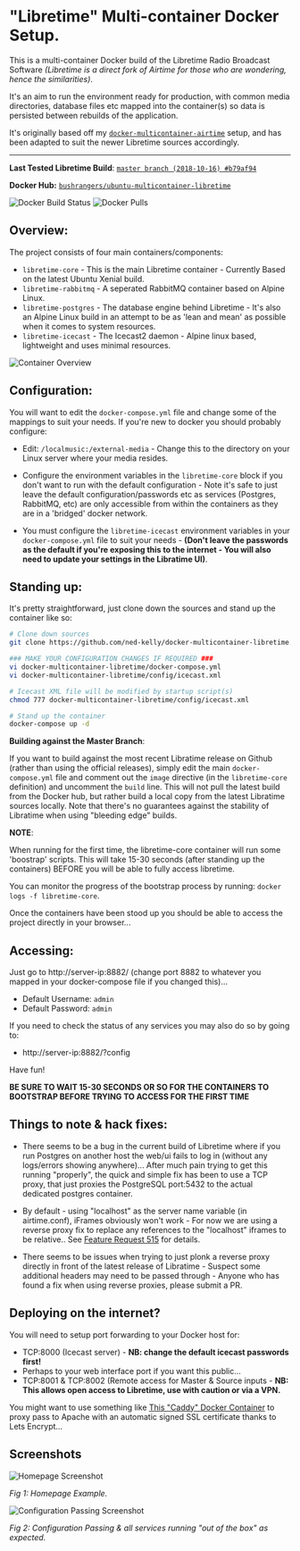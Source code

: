 # "Libretime" Multi-container Docker Setup.

This is a multi-container Docker build of the Libretime Radio Broadcast Software _(Libretime is a direct fork of Airtime for those who are wondering, hence the similarities)_.

It's an aim to run the environment ready for production, with common media directories, database files etc mapped into the container(s) so data is persisted between rebuilds of the application.

It's originally based off my [`docker-multicontainer-airtime`](https://github.com/ned-kelly/docker-multicontainer-airtime) setup, and has been adapted to suit the newer Libretime sources accordingly.

---------------------------

**Last Tested Libretime Build**: [`master branch (2018-10-16) #b79af94`](https://github.com/LibreTime/libretime/commit/b79af9480b6a22952cc36b8f8813646b770a057b)

**Docker Hub:** [`bushrangers/ubuntu-multicontainer-libretime`](https://hub.docker.com/r/bushrangers/ubuntu-multicontainer-libretime/)



![Docker Build Status](https://img.shields.io/docker/build/bushrangers/ubuntu-multicontainer-libretime.png) ![Docker Pulls](https://img.shields.io/docker/pulls/bushrangers/ubuntu-multicontainer-libretime.png)



## Overview:

The project consists of four main containers/components:

 - `libretime-core` - This is the main Libretime container - Currently Based on the latest Ubuntu Xenial build.
 - `libretime-rabbitmq` - A seperated RabbitMQ container based on Alpine Linux.
 - `libretime-postgres` - The database engine behind Libretime - It's also an Alpine Linux build in an attempt to be as 'lean and mean' as possible when it comes to system resources.
 - `libretime-icecast` - The Icecast2 daemon - Alpine linux based, lightweight and uses minimal resources.

![Container Overview](https://raw.githubusercontent.com/ned-kelly/docker-multicontainer-libretime/master/screenshots/docker-container-diagram.png "Container Overview")

## Configuration:

You will want to edit the `docker-compose.yml` file and change some of the mappings to suit your needs.
If you're new to docker you should probably configure:

 - Edit: `/localmusic:/external-media` - Change this to the directory on your Linux server where your media resides.

 - Configure the environment variables in the `libretime-core` block if you don't want to run with the default configuration - Note it's safe to just leave the default configuration/passwords etc as services (Postgres, RabbitMQ, etc) are only accessible from within the containers as they are in a 'bridged' docker network.

 - You must configure the `libretime-icecast` environment variables in your `docker-compose.yml` file to suit your needs - **(Don't leave the passwords as the default if you're exposing this to the internet - You will also need to update your settings in the Libratime UI)**.

## Standing up:

It's pretty straightforward, just clone down the sources and stand up the container like so:

```bash
# Clone down sources
git clone https://github.com/ned-kelly/docker-multicontainer-libretime.git

### MAKE YOUR CONFIGURATION CHANGES IF REQUIRED ###
vi docker-multicontainer-libretime/docker-compose.yml
vi docker-multicontainer-libretime/config/icecast.xml

# Icecast XML file will be modified by startup script(s)
chmod 777 docker-multicontainer-libretime/config/icecast.xml

# Stand up the container
docker-compose up -d

```

**Building against the Master Branch**:

If you want to build against the most recent Libratime release on Github (rather than using the official releases), simply edit the main `docker-compose.yml` file and comment out the `image` directive (in the `libretime-core` definition) and uncomment the `build` line. This will not pull the latest build from the Docker hub, but rather build a local copy from the latest Libratime sources locally. Note that there's no guarantees against the stability of Libratime when using "bleeding edge" builds.

**NOTE**:

When running for the first time, the libretime-core container will run some 'boostrap' scripts. This will take 15-30 seconds (after standing up the containers) BEFORE you will be able to fully access libretime.

You can monitor the progress of the bootstrap process by running: `docker logs -f libretime-core`.

Once the containers have been stood up you should be able to access the project directly in your browser...

## Accessing:

Just go to http://server-ip:8882/ (change port 8882 to whatever you mapped in your docker-compose file if you changed this)...

 - Default Username: `admin`
 - Default Password: `admin`

If you need to check the status of any services you may also do so by going to:

 - http://server-ip:8882/?config

Have fun!

**BE SURE TO WAIT 15-30 SECONDS OR SO FOR THE CONTAINERS TO BOOTSTRAP BEFORE TRYING TO ACCESS FOR THE FIRST TIME**

## Things to note & hack fixes:

 - There seems to be a bug in the current build of Libretime where if you run Postgres on another host the web/ui fails to log in (without any logs/errors showing anywhere)... After much pain trying to get this running "properly", the quick and simple fix has been to use a TCP proxy, that just proxies the PostgreSQL port:5432 to the actual dedicated postgres container.

 - By default - using "localhost" as the server name variable (in airtime.conf), iFrames obviously won't work - For now we are using a reverse proxy fix to replace any references to the "localhost" iframes to be relative.. See [Feature Request 515](https://github.com/LibreTime/libretime/issues/515) for details.

 - There seems to be issues when trying to just plonk a reverse proxy directly in front of the latest release of Libratime - Suspect some additional headers may need to be passed through - Anyone who has found a fix when using reverse proxies, please submit a PR.
 
## Deploying on the internet?

You will need to setup port forwarding to your Docker host for:

 - TCP:8000 (Icecast server) - **NB: change the default icecast passwords first!**
 - Perhaps to your web interface port if you want this public...
 - TCP:8001 & TCP:8002 (Remote access for Master & Source inputs - **NB: This allows open access to Libretime, use with caution or via a VPN.**

You might want to use something like [This "Caddy" Docker Container](https://github.com/abiosoft/caddy-docker) to proxy pass to Apache with an automatic signed SSL certificate thanks to Lets Encrypt... 

## Screenshots

![Homepage Screenshot](https://raw.githubusercontent.com/ned-kelly/docker-multicontainer-libretime/master/screenshots/homepage.png "Libretime UI Homepage")

_Fig 1: Homepage Example._

![Configuration Passing Screenshot](https://raw.githubusercontent.com/ned-kelly/docker-multicontainer-libretime/master/screenshots/config-check.png "Configuration Passing Screenshot")

_Fig 2: Configuration Passing & all services running "out of the box" as expected._